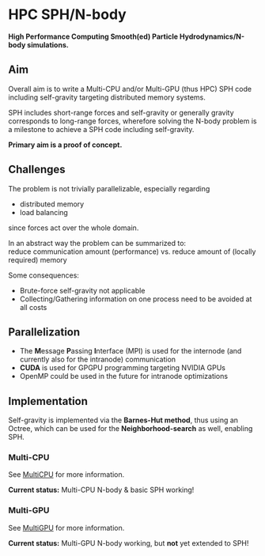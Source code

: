 # HPC SPH/N-body

**High Performance Computing Smooth(ed) Particle Hydrodynamics/N-body simulations.**

## Aim

Overall aim is to write a Multi-CPU and/or Multi-GPU (thus HPC) SPH code including self-gravity targeting distributed memory systems.  

SPH includes short-range forces and self-gravity or generally gravity corresponds to long-range forces, wherefore solving the N-body problem is a milestone to achieve a SPH code including self-gravity. 

**Primary aim is a proof of concept.**

## Challenges

The problem is not trivially parallelizable, especially regarding

* distributed memory
* load balancing

since forces act over the whole domain.

In an abstract way the problem can be summarized to:  
reduce communication amount (performance) vs. reduce amount of (locally required) memory 

Some consequences:

* Brute-force self-gravity not applicable
* Collecting/Gathering information on one process need to be avoided at all costs


## Parallelization

* The **M**essage **P**assing **I**nterface (MPI) is used for the internode (and currently also for the intranode) communication
* **CUDA** is used for GPGPU programming targeting NVIDIA GPUs
* OpenMP could be used in the future for intranode optimizations

## Implementation

Self-gravity is implemented via the **Barnes-Hut method**, thus using an Octree, which can be used for the **Neighborhood-search** as well, enabling SPH.

### Multi-CPU

See [MultiCPU](MultiCPU/README.md) for more information.

**Current status:** Multi-CPU N-body & basic SPH working!

### Multi-GPU

See [MultiGPU](MultiGPU/README.md) for more information.

**Current status:** Multi-GPU N-body working, but **not** yet extended to SPH!
